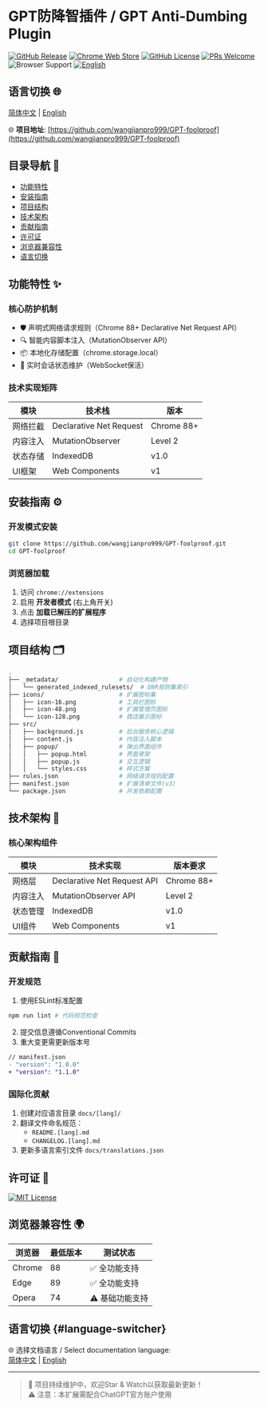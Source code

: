 # GPT防降智插件 / GPT Anti-Dumbing Plugin

[![GitHub Release](https://img.shields.io/github/v/release/wangjianpro999/GPT-foolproof?style=flat-square)](https://github.com/wangjianpro999/GPT-foolproof/releases)
[![Chrome Web Store](https://img.shields.io/chrome-web-store/v/none?label=Chrome%20Extension&style=flat-square)](https://github.com/wangjianpro999/GPT-foolproof#installation)
[![GitHub License](https://img.shields.io/github/license/wangjianpro999/GPT-foolproof?color=42b983&style=flat-square)](LICENSE)
[![PRs Welcome](https://img.shields.io/badge/PRs-welcome-brightgreen.svg?style=flat-square)](https://makeapullrequest.com)
![Browser Support](https://img.shields.io/badge/Chrome-88%2B-blue?logo=google-chrome&style=flat-square)
[![English](https://img.shields.io/badge/语言-English|简体中文-f37626?style=flat-square)](#language-switcher)

## 语言切换 🌐
[简体中文](README.md) |
[English](README_EN.md)

🌐 **项目地址**: [https://github.com/wangjianpro999/GPT-foolproof](https://github.com/wangjianpro999/GPT-foolproof)

## 目录导航 📌
- [功能特性](#功能特性)
- [安装指南](#安装指南)
- [项目结构](#项目结构)
- [技术架构](#技术架构)
- [贡献指南](#贡献指南)
- [许可证](#许可证)
- [浏览器兼容性](#浏览器兼容性)
- [语言切换](#language-switcher)

## 功能特性 ✨

### 核心防护机制
- 🛡️ 声明式网络请求规则（Chrome 88+ Declarative Net Request API）
- 🔍 智能内容脚本注入（MutationObserver API）
- 📦 本地化存储配置（chrome.storage.local）
- 🔄 实时会话状态维护（WebSocket保活）

### 技术实现矩阵
| 模块 | 技术栈 | 版本 |
|------|--------|-----|
| 网络拦截 | Declarative Net Request | Chrome 88+ |
| 内容注入 | MutationObserver | Level 2 |
| 状态存储 | IndexedDB | v1.0 |
| UI框架 | Web Components | v1 |

## 安装指南 ⚙️

### 开发模式安装
```bash
git clone https://github.com/wangjianpro999/GPT-foolproof.git
cd GPT-foolproof
```

### 浏览器加载
1. 访问 `chrome://extensions`
2. 启用 **开发者模式** (右上角开关)
3. 点击 **加载已解压的扩展程序**
4. 选择项目根目录

## 项目结构 🗂️

```bash
.
├── _metadata/                 # 自动化构建产物
│   └── generated_indexed_rulesets/  # DNR规则集索引
├── icons/                     # 扩展图标集
│   ├── icon-16.png            # 工具栏图标
│   ├── icon-48.png            # 扩展管理页图标
│   └── icon-128.png           # 商店展示图标
├── src/
│   ├── background.js          # 后台服务核心逻辑
│   ├── content.js             # 内容注入脚本
│   ├── popup/                 # 弹出界面组件
│   │   ├── popup.html         # 界面骨架
│   │   ├── popup.js           # 交互逻辑
│   │   └── styles.css         # 样式方案
├── rules.json                 # 网络请求规则配置
├── manifest.json              # 扩展清单文件(v3)
└── package.json               # 开发依赖配置
```

## 技术架构 🧩

### 核心架构组件
| 模块       | 技术实现                     | 版本要求   |
|------------|------------------------------|------------|
| 网络层     | Declarative Net Request API  | Chrome 88+ |
| 内容注入   | MutationObserver API         | Level 2    |
| 状态管理   | IndexedDB                    | v1.0       |
| UI组件     | Web Components               | v1         |

## 贡献指南 👥

### 开发规范
1. 使用ESLint标准配置
```bash
npm run lint # 代码规范检查
```
2. 提交信息遵循Conventional Commits
3. 重大变更需更新版本号
```diff
// manifest.json
- "version": "1.0.0"
+ "version": "1.1.0"
```

### 国际化贡献
1. 创建对应语言目录 `docs/[lang]/`
2. 翻译文件命名规范：
   - `README.[lang].md`
   - `CHANGELOG.[lang].md`
3. 更新多语言索引文件 `docs/translations.json`

## 许可证 📜

[![MIT License](https://img.shields.io/badge/License-MIT-green.svg)](https://opensource.org/licenses/MIT)

## 浏览器兼容性 🌍

| 浏览器 | 最低版本 | 测试状态 |
|--------|----------|----------|
| Chrome | 88       | ✅ 全功能支持 |
| Edge   | 89       | ✅ 全功能支持 |
| Opera  | 74       | ⚠️ 基础功能支持 |

## 语言切换 {#language-switcher}

🌐 选择文档语言 / Select documentation language:  
[简体中文](README.md) | 
[English](README_EN.md)

---

> 🚀 项目持续维护中，欢迎Star & Watch以获取最新更新！  
> ⚠️ 注意：本扩展需配合ChatGPT官方账户使用
